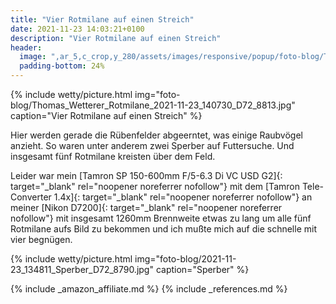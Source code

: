 ```yaml
---
title: "Vier Rotmilane auf einen Streich"
date: 2021-11-23 14:03:21+0100
description: "Vier Rotmilane auf einen Streich"
header:
  image: ",ar_5,c_crop,y_280/assets/images/responsive/popup/foto-blog/Thomas_Wetterer_Rotmilane_2021-11-23_140730_D72_8813.jpg"
  padding-bottom: 24%
---
```

{% include wetty/picture.html img="foto-blog/Thomas_Wetterer_Rotmilane_2021-11-23_140730_D72_8813.jpg" caption="Vier Rotmilane auf einen Streich" %}

Hier werden gerade die Rübenfelder abgeerntet, was einige Raubvögel anzieht. So waren unter anderem zwei Sperber auf Futtersuche. Und insgesamt fünf Rotmilane kreisten über dem Feld. 

Leider war mein [Tamron SP 150-600mm F/5-6.3 Di VC USD G2]{: target="_blank" rel="noopener noreferrer nofollow"} mit dem [Tamron Tele-Converter 1.4x]{: target="_blank" rel="noopener noreferrer nofollow"} an meiner [Nikon D7200]{: target="_blank" rel="noopener noreferrer nofollow"} mit insgesamt 1260mm Brennweite etwas zu lang um alle fünf Rotmilane aufs Bild zu bekommen und ich mußte mich auf die schnelle mit vier begnügen. 

{% include wetty/picture.html img="foto-blog/2021-11-23_134811_Sperber_D72_8790.jpg" caption="Sperber" %}

{% include _amazon_affiliate.md %}
{% include _references.md %}
